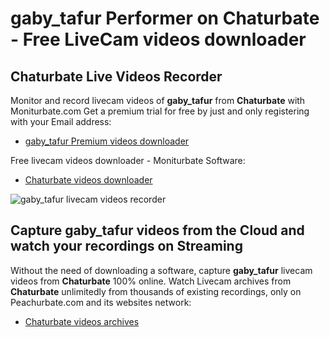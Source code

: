 # gaby_tafur Performer on Chaturbate - Free LiveCam videos downloader

## Chaturbate Live Videos Recorder

Monitor and record livecam videos of **gaby_tafur** from **Chaturbate** with Moniturbate.com
Get a premium trial for free by just and only registering with your Email address:
* [gaby_tafur Premium videos downloader](https://moniturbate.com/request-demo-licence-key.html)

Free livecam videos downloader - Moniturbate Software:
* [Chaturbate videos downloader](https://moniturbate.com/moniturbate-download-software.html)

![gaby_tafur livecam videos recorder](https://peachurnet.com/templates/moniturbate-software.png)


## Capture gaby_tafur videos from the Cloud and watch your recordings on Streaming

Without the need of downloading a software, capture **gaby_tafur** livecam videos from **Chaturbate** 100% online.
Watch Livecam archives from **Chaturbate** unlimitedly from thousands of existing recordings, only on Peachurbate.com and its websites network:
* [Chaturbate videos archives](https://peachurnet.com/)